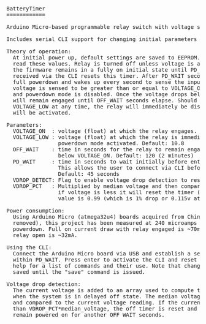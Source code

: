 <pre>
BatteryTimer
============

Arduino Micro-based programmable relay switch with voltage sensing.

Includes serial CLI support for changing initial parameters to user-defined settings.

Theory of operation:
  At initial power up, default settings are saved to EEPROM. Subsequent reboots will 
  read these values. Relay is turned off unless voltage is above VOLTAGE_ON. Initially,
  the firmware remains in a fully on initial state until PD_WAIT seconds elapse. Data 
  received via the CLI resets this timer. After PD_WAIT seconds, the board goes into 
  full powerdown and wakes up every second to sense the input voltage. If the 
  voltage is sensed to be greater than or equal to VOLTAGE_ON, the relay is engaged 
  and powerdown mode is disabled. Once the voltage drops below VOLTAGE_ON, the relay 
  will remain engaged until OFF_WAIT seconds elapse. Should the voltage drop below
  VOLTAGE_LOW at any time, the relay will immediately be disengaged and powerdown mode 
  will be activated.
  
Parameters:
  VOLTAGE_ON  : voltage (float) at which the relay engages. Default: 13.2
  VOLTAGE_LOW : voltage (float) at which the relay is immediately disengaged and 
                powerdown mode activated. Default: 10.8
  OFF_WAIT    : time in seconds for the relay to remain engaged after voltage drops 
                below VOLTAGE_ON. Default: 120 (2 minutes)
  PD_WAIT     : time in seconds to wait initially before entering powerdown mode. 
                This allows the user to connect via CLI before USB is disabled.
				Default: 45 seconds
  VDROP_DETECT: Flag to enable voltage drop detection to reset delay timer (1 or 0)
  VDROP_PCT   : Multiplied by median voltage and then compared to current voltage, 
                if voltage is less it will reset the timer (in-use detect). Default
				value is 0.99 (which is 1% drop or 0.115v at 11.5v)
  
Power consumption:
  Using Arduino Micro (atmega32u4) boards acquired from China via Ebay (with power LED 
  removed), this project has been measured at 240 microamps current draw while in 
  powerdown. Full on current draw with relay engaged is ~70mA, full on current draw with 
  relay open is ~32mA. 

Using the CLI:
  Connect the Arduino Micro board via USB and establish a serial connection at 9600bps 
  within PD_WAIT. Press enter to activate the CLI and reset the PD_WAIT timer. Type
  help for a list of commands and their use. Note that changes to parameters are not
  saved until the "save" command is issued.
  
Voltage drop detection:
  The current voltage is added to an array used to compute the running median voltage
  when the system is in delayed off state. The median voltage is multiplied by VDROP_PCT 
  and compared to the current voltage reading. If the current voltage reading is less 
  than VDROP_PCT*median_voltage, the off timer is reset and the controlled device will
  remain powered on for another OFF_WAIT seconds.
</pre>